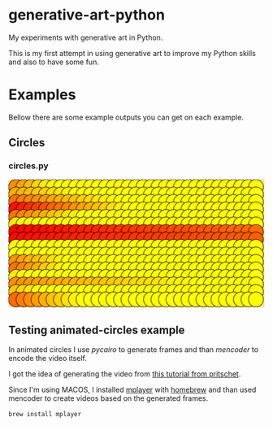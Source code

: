 # generative-art-python
My experiments with generative art in Python.

This is my first attempt in using generative art to improve my Python skills and also to have some fun.

# Examples

Bellow there are some example outputs you can get on each example.

## Circles

### circles.py

![circles.py example](/circles/outputs/circles.svg)


## Testing animated-circles example
In animated circles I use *pycairo* to generate frames and than *mencoder* to encode the video itself.

I got the idea of generating the video from [this tutorial from pritschet](https://www.pritschet.me/wiki/python/example-scripts-python/animations-cairo-and-numpy/). 

Since I'm using MACOS, I installed [mplayer](http://www.mplayerhq.hu) with [homebrew](https://brew.sh/) and than used mencoder to create videos based on the generated frames.

```
brew install mplayer
```